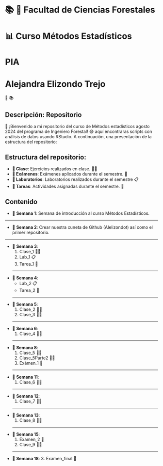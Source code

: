 # :books: :evergreen_tree: Facultad de Ciencias Forestales
# :bar_chart: Curso Métodos Estadísticos 
# PIA
# Alejandra Elizondo Trejo
 :evergreen_tree: :books:
## Descripción: Repositorio
:wave: ¡Bienvenido a mi repositorio del curso de Métodos estadísticos agosto 2024 del programa de Ingeniero Forestal! :smile: aquí encontraras scripts con análisis de datos usando RStudio. A continuación, una presentación de la estructura del repositorio:
## Estructura del repositorio:
+ **:file_folder: Clase**: Ejercicios realizados en clase. :man_technologist:
+ **:file_folder: Exámenes**: Exámenes aplicados durante el semestre. :page_with_curl:
+ **:file_folder: Laboratorios**: Laboratorios realizados durante el semestre :clipboard:
+ **:file_folder: Tareas**: Actividades asignadas durante el semestre. :notebook:

## Contenido

+ :calendar: **Semana 1**: Semana de introducción al curso Métodos Estadísticos.
---
+ :calendar: **Semana 2**: Crear nuestra cuneta de Github (Alelizondot) así como el primer repositorio.
---
+ :calendar: **Semana 3**: 
	1. Clase_1 :man_technologist:
	2. Lab_1 :clipboard:
	3. Tarea_1 :notebook:
	---
+ :calendar: **Semana 4**:
	+ Lab_2 :clipboard:
	+ Tarea_2 :notebook:
	---
+ :calendar: **Semana 5**: 
	1. Clase_2 :man_technologist:
	2. Clase_3 :man_technologist:
	---
+ :calendar: **Semana 6**: 
	1. Clase_4 :man_technologist:
	---
+ :calendar: **Semana 8**:
	1. Clase_5 :man_technologist:
	2. Clase_5Parte2 :man_technologist:
	3. Exámen_1 :page_with_curl:
	---
+ :calendar: **Semana 11**:
	1. Clase_6 :man_technologist:
	---
+ :calendar: **Semana 12**:
	1. Clase_7 :man_technologist:
	---
+ :calendar: **Semana 13**:
	1. Clase_8 :man_technologist:
	---
+ :calendar: **Semana 15**:
	1. Examen_2 :page_with_curl:
	2. Clase_9 :man_technologist:
	---
+ :calendar: **Semana 18**:
	3. Examen_final :page_with_curl:
